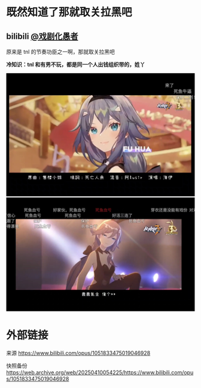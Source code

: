 # 既然知道了那就取关拉黑吧

## bilibili [@戏剧化愚者](https://space.bilibili.com/19976514)

原来是 tnl 的节奏功臣之一啊，那就取关拉黑吧

**冷知识：tnl 和有男不玩，都是同一个人出钱组织带的，姓丫**

![](https://raw.githubusercontent.com/KugouGames/iming-blog/refs/heads/main/evil-of-kurogames/images/1051833475019046928/1.jpg)
![](https://raw.githubusercontent.com/KugouGames/iming-blog/refs/heads/main/evil-of-kurogames/images/1051833475019046928/2.jpg)

# 外部链接

来源 https://www.bilibili.com/opus/1051833475019046928

快照备份 https://web.archive.org/web/20250410054225/https://www.bilibili.com/opus/1051833475019046928
